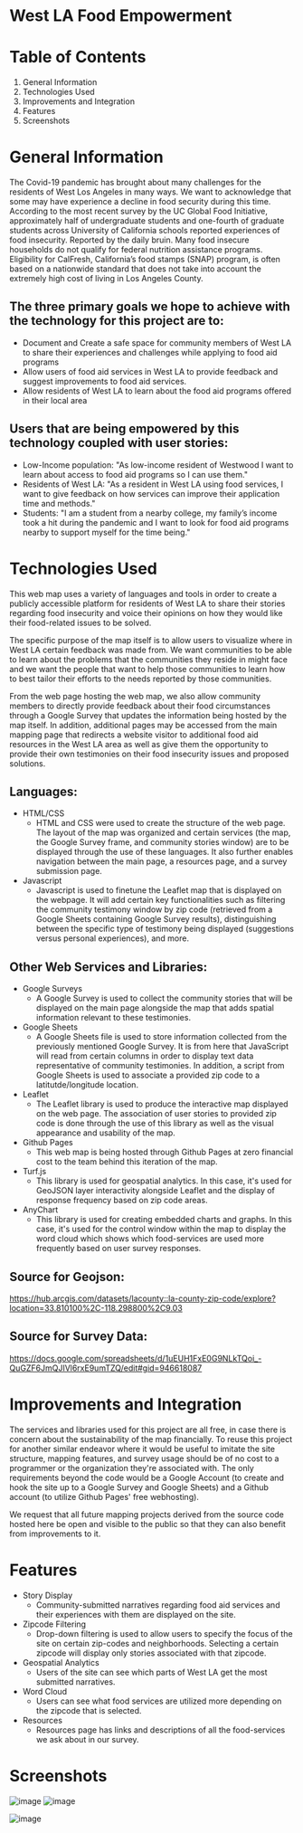 
# West LA Food Empowerment

# Table of Contents
1. General Information
2. Technologies Used
3. Improvements and Integration
4. Features
5. Screenshots

# General Information
The Covid-19 pandemic has brought about many challenges for the residents of West Los Angeles in many ways. We want to acknowledge that some may have experience a decline in food security during this time. According to the most recent survey by the UC Global Food Initiative, approximately half of undergraduate students and one-fourth of graduate students across University of California schools reported experiences of food insecurity. Reported by the daily bruin. Many food insecure households do not qualify for federal nutrition assistance programs. Eligibility for CalFresh, California’s food stamps (SNAP) program, is often based on a nationwide standard that does not take into account the extremely high cost of living in Los Angeles County.

## The three primary goals we hope to achieve with the technology for this project are to:
 - Document and Create a safe space for community members of West LA to share their experiences and challenges while applying to food aid programs
 - Allow users of food aid services in West LA to provide feedback and suggest improvements to food aid services.
 - Allow residents of West LA to learn about the food aid programs offered in their local area

## Users that are being empowered by this technology coupled with user stories:
 - Low-Income population: "As low-income resident of Westwood I want to learn about access to food aid programs so I can use them."
 - Residents of West LA: "As a resident in West LA using food services, I want to give feedback on how services can improve their application time and methods."
 - Students: "I am a student from a nearby college, my family’s income took a hit during the pandemic and I want to look for food aid programs nearby to support myself for the time being."



# Technologies Used
This web map uses a variety of languages and tools in order to create a publicly accessible platform for residents of West LA to share their stories regarding food insecurity and voice their opinions on how they would like their food-related issues to be solved. 

The specific purpose of the map itself is to allow users to visualize where in West LA certain feedback was made from. We want communities to be able to learn about the problems that the communities they reside in might face and we want the people that want to help those communities to learn how to best tailor their efforts to the needs reported by those communities. 

From the web page hosting the web map, we also allow community members to directly provide feedback about their food circumstances through a Google Survey that updates the information being hosted by the map itself. In addition, additional pages may be accessed from the main mapping page that redirects a website visitor to additional food aid resources in the West LA area as well as give them the opportunity to provide their own testimonies on their food insecurity issues and proposed solutions.

## Languages: 
 - HTML/CSS
    - HTML and CSS were used to create the structure of the web page. The layout of the map was organized and certain services (the map, the Google Survey frame, and community stories window) are to be displayed through the use of these languages. It also further enables navigation between the main page, a resources page, and a survey submission page.
 - Javascript 
    - Javascript is used to finetune the Leaflet map that is displayed on the webpage. It will add certain key functionalities such as filtering the community testimony window by zip code (retrieved from a Google Sheets containing Google Survey results), distinguishing between the specific type of testimony being displayed (suggestions versus personal experiences), and more.

## Other Web Services and Libraries: 
 - Google Surveys
    - A Google Survey is used to collect the community stories that will be displayed on the main page alongside the map that adds spatial information relevant to these testimonies.
 - Google Sheets
    - A Google Sheets file is used to store information collected from the previously mentioned Google Survey. It is from here that JavaScript will read from certain columns in order to display text data representative of community testimonies. In addition, a script from Google Sheets is used to associate a provided zip code to a latitutde/longitude location.
 - Leaflet
    - The Leaflet library is used to produce the interactive map displayed on the web page. The association of user stories to provided zip code is done through the use of this library as well as the visual appearance and usability of the map.
 - Github Pages
    - This web map is being hosted through Github Pages at zero financial cost to the team behind this iteration of the map.
 - Turf.js
   - This library is used for geospatial analytics. In this case, it's used for GeoJSON layer interactivity alongside Leaflet and the display of response frequency based on zip code areas.
 - AnyChart
   - This library is used for creating embedded charts and graphs. In this case, it's used for the control window within the map to display the word cloud which shows which food-services are used more frequently based on user survey responses.
## Source for Geojson: 
https://hub.arcgis.com/datasets/lacounty::la-county-zip-code/explore?location=33.810100%2C-118.298800%2C9.03

## Source for Survey Data:
https://docs.google.com/spreadsheets/d/1uEUH1FxE0G9NLkTQoi_-QuGZF6JmQJIVl6rxE9umTZQ/edit#gid=946618087



# Improvements and Integration
The services and libraries used for this project are all free, in case there is concern about the sustainability of the map financially. To reuse this project for another similar endeavor where it would be useful to imitate the site structure, mapping features, and survey usage should be of no cost to a programmer or the organization they're associated with. The only requirements beyond the code would be a Google Account (to create and hook the site up to a Google Survey and Google Sheets) and a Github account (to utilize Github Pages' free webhosting).

We request that all future mapping projects derived from the source code hosted here be open and visible to the public so that they can also benefit from improvements to it.

# Features
 - Story Display
   - Community-submitted narratives regarding food aid services and their experiences with them are displayed on the site.
 - Zipcode Filtering
   - Drop-down filtering is used to allow users to specify the focus of the site on certain zip-codes and neighborhoods. Selecting a certain zipcode will display only stories associated with that zipcode.
 - Geospatial Analytics
   - Users of the site can see which parts of West LA get the most submitted narratives.
 - Word Cloud
   - Users can see what food services are utilized more depending on the zipcode that is selected.
 - Resources
   - Resources page has links and descriptions of all the food-services we ask about in our survey.
# Screenshots
![image](https://user-images.githubusercontent.com/32424251/121606400-f3905580-ca02-11eb-84f1-52e121ad4f45.png)
![image](https://user-images.githubusercontent.com/32424251/121606435-02770800-ca03-11eb-98cc-ea449b50486a.png)

![image](https://user-images.githubusercontent.com/32424251/121606372-e5423980-ca02-11eb-9fcc-e056635901ee.png)
